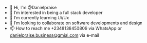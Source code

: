 - 👋 Hi, I’m @Danielpraise
- 👀 I’m interested in being a full stack developer
- 🌱 I’m currently learning Ui/Ux
- 💞️ I’m looking to collaborate on software developments and design
- 📫 How to reach me +2348138450809 via WhatsApp or danielpraise.business@gmial.com via e-mail

<!---
Danielchinaza/Danielchinaza is a ✨ special ✨ repository because its `README.md` (this file) appears on your GitHub profile.
You can click the Preview link to take a look at your changes.
--->
